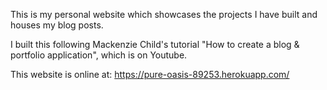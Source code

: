 This is my personal website which showcases the projects I have built and houses my blog posts.

I built this following Mackenzie Child's tutorial "How to create a blog & portfolio application", which is on Youtube.

This website is online at: https://pure-oasis-89253.herokuapp.com/
